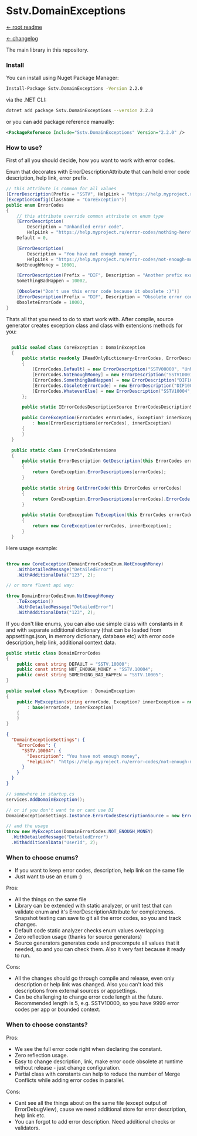 Sstv.DomainExceptions
=============

[<- root readme](./../README.md)

[<- changelog](./CHANGELOG.md)

The main library in this repository.

### Install

You can install using Nuget Package Manager:

```bash
Install-Package Sstv.DomainExceptions -Version 2.2.0
```

via the .NET CLI:

```bash
dotnet add package Sstv.DomainExceptions --version 2.2.0
```

or you can add package reference manually:

```xml
<PackageReference Include="Sstv.DomainExceptions" Version="2.2.0" />
```

### How to use?

First of all you should decide, how you want to work with error codes.

Enum that decorates with ErrorDescriptionAttribute that can hold error code description, help link, error prefix.

```csharp
// this attribute is common for all values
[ErrorDescription(Prefix = "SSTV", HelpLink = "https://help.myproject.ru/error-codes/{0}")]
[ExceptionConfig(ClassName = "CoreException")]
public enum ErrorCodes
{
    // this attribute override common attribute on enum type
    [ErrorDescription(
        Description = "Unhandled error code",
        HelpLink = "https://help.myproject.ru/error-codes/nothing-here")]
    Default = 0,

    [ErrorDescription(
        Description = "You have not enough money",
        HelpLink = "https://help.myproject.ru/error-codes/not-enough-money")]
    NotEnoughMoney = 10001,

    [ErrorDescription(Prefix = "DIF", Description = "Another prefix example")]
    SomethingBadHappen = 10002,

    [Obsolete("Don't use this error code because it obsolete :)")]
    [ErrorDescription(Prefix = "DIF", Description = "Obsolete error code in enum")]
    ObsoleteErrorCode = 10003,
}
```

Thats all that you need to do to start work with.
After compile, source generator creates exception class and class with extensions methods for you:

```csharp

  public sealed class CoreException : DomainException
  {
      public static readonly IReadOnlyDictionary<ErrorCodes, ErrorDescription> ErrorDescriptions = new Dictionary<ErrorCodes, ErrorDescription>
      {
          [ErrorCodes.Default] = new ErrorDescription("SSTV00000", "Unhandled error code", "https://help.myproject.ru/error-codes/nothing-here", false),
          [ErrorCodes.NotEnoughMoney] = new ErrorDescription("SSTV10001", "You have not enough money", "https://help.myproject.ru/error-codes/not-enough-money", false),
          [ErrorCodes.SomethingBadHappen] = new ErrorDescription("DIF10002", "Another prefix example", "https://help.myproject.ru/error-codes/DIF10002", false),
          [ErrorCodes.ObsoleteErrorCode] = new ErrorDescription("DIF10003", "Obsolete error code in enum", "https://help.myproject.ru/error-codes/DIF10003", true),
          [ErrorCodes.WhateverElse] = new ErrorDescription("SSTV10004", "Help link with template in enum member attribute", "https://help.myproject.ru/SSTV10004/error-code", false),
      };

      public static IErrorCodesDescriptionSource ErrorCodesDescriptionSource { get; } = new ErrorCodesDescriptionInMemorySource(ErrorDescriptions.Values.ToDictionary(x => x.ErrorCode, x => x));

      public CoreException(ErrorCodes errorCodes, Exception? innerException = null)
          : base(ErrorDescriptions[errorCodes], innerException)
      {
      }
  }

  public static class ErrorCodesExtensions
  {
      public static ErrorDescription GetDescription(this ErrorCodes errorCodes)
      {
          return CoreException.ErrorDescriptions[errorCodes];
      }

      public static string GetErrorCode(this ErrorCodes errorCodes)
      {
          return CoreException.ErrorDescriptions[errorCodes].ErrorCode;
      }

      public static CoreException ToException(this ErrorCodes errorCodes, Exception? innerException = null)
      {
          return new CoreException(errorCodes, innerException);
      }
  }

```

Here usage example:

```csharp

throw new CoreException(DomainErrorCodesEnum.NotEnoughMoney)
    .WithDetailedMessage("DetailedError")
    .WithAdditionalData("123", 2);

// or more fluent api way:

throw DomainErrorCodesEnum.NotEnoughMoney
    .ToException()
    .WithDetailedMessage("DetailedError")
    .WithAdditionalData("123", 2);
```


If you don't like enums, you can also use simple class with constants in it and with separate additional dictionary (that can be loaded from appsettings.json, in memory dictionary, database etc) with error code description, help link, additional context data.

```csharp
public static class DomainErrorCodes
{
    public const string DEFAULT = "SSTV.10000";
    public const string NOT_ENOUGH_MONEY = "SSTV.10004";
    public const string SOMETHING_BAD_HAPPEN = "SSTV.10005";
}

public sealed class MyException : DomainException
{
    public MyException(string errorCode, Exception? innerException = null)
        : base(errorCode, innerException)
    {
    }
}
```

```json
{
  "DomainExceptionSettings": {
    "ErrorCodes": {
      "SSTV.10004": {
        "Description": "You have not enough money",
        "HelpLink": "https://help.myproject.ru/error-codes/not-enough-money"
      }
    }
  }
}
```

```csharp
// somewhere in startup.cs
services.AddDomainException();

// or if you don't want to or cant use DI
DomainExceptionSettings.Instance.ErrorCodesDescriptionSource = new ErrorCodesDescriptionFromConfigurationSource(configuration);

// and the usage
throw new MyException(DomainErrorCodes.NOT_ENOUGH_MONEY)
  .WithDetailedMessage("DetailedError")
  .WithAdditionalData("UserId", 2);
```

### When to choose enums?
* If you want to keep error codes, description, help link on the same file
* Just want to use an enum :)

Pros:
* All the things on the same file
* Library can be extended with static analyzer, or unit test that can validate enum and it's ErrorDescriptionAttribute for completeness. Snapshot testing can save to git all the error codes, so you and track changes.
* Default code static analyzer checks enum values overlapping
* Zero reflection usage (thanks for source generators)
* Source generators generates code and precompute all values that it needed, so and you can check them. Also it very fast because it ready to run.

Cons:
* All the changes should go through compile and release, even only description or help link was changed. Also you can't load this descriptions from external sources or appsettings.
* Can be challenging to change error code length at the future. Recommended length is 5, e.g. SSTV10000, so you have 9999 error codes per app or bounded context.

### When to choose constants?

Pros:
* We see the full error code right when declaring the constant.
* Zero reflection usage.
* Easy to change description, link, make error code obsolete at runtime without release - just change configuration.
* Partial class with constants can help to reduce the number of Merge Conflicts while adding error codes in parallel.

Cons:
* Cant see all the things about on the same file (except output of ErrorDebugView), cause we need additional store for error description, help link etc.
* You can forgot to add error description. Need additional checks or validators.